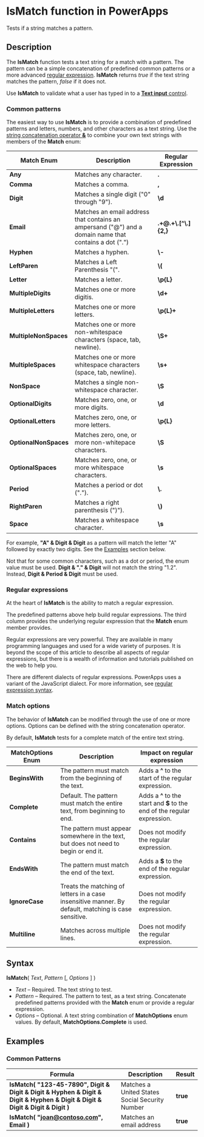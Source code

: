 <properties
	pageTitle="IsMatch function | Microsoft PowerApps"
	description="Reference information, including syntax, for the IsMatch function in PowerApps"
	services=""
	suite="powerapps"
	documentationCenter="na"
	authors="gregli-msft"
	manager="anneta"
	editor=""
	tags=""/>

<tags
   ms.service="powerapps"
   ms.devlang="na"
   ms.topic="article"
   ms.tgt_pltfrm="na"
   ms.workload="na"
   ms.date="02/05/2017"
   ms.author="gregli"/>

# IsMatch function in PowerApps #

Tests if a string matches a pattern.

## Description ##

The **IsMatch** function tests a text string for a match with a pattern.  The pattern can be a simple concatenation of predefined common patterns or a more advanced [regular expression](#regular-expressions).  **IsMatch** returns *true* if the text string matches the pattern, *false* if it does not.

Use **IsMatch** to validate what a user has typed in to a [**Text input** control](../controls/control-text-input.md).

### Common patterns ###

The easiest way to use **IsMatch** is to provide a combination of predefined patterns and  letters, numbers, and other characters as a text string.  Use the [string concatenation operator **&**](operators.md) to combine your own text strings with members of the **Match** enum:

| Match Enum | Description | Regular Expression |
|------------|--------------------|-------------|
| **Any** |  Matches any character.  | **.** |
| **Comma** |  Matches a comma. | **,** |
| **Digit** | Matches a single digit ("0" through "9"). | **\\d** | 
| **Email** | Matches an email address that contains an ampersand ("@") and a domain name that contains a dot (".") |  **.+@.+\\.[^\\.]{2,}** |
| **Hyphen** |  Matches a hyphen. | **\\-** |
| **LeftParen** |  Matches a Left Parenthesis "(". | **\\(** |
| **Letter** |  Matches a letter. | **\\p{L}** |
| **MultipleDigits** |  Matches one or more digitis. | **\\d+** |
| **MultipleLetters** |  Matches one or more letters. | **\\p{L}+** |
| **MultipleNonSpaces** |  Matches one or more non-whitespace characters (space, tab, newline). | **\\S+** |
| **MultipleSpaces** |  Matches one or more whitespace characters (space, tab, newline). | **\\s+** |
| **NonSpace** |  Matches a single non-whitespace character. | **\\S** |
| **OptionalDigits** |  Matches zero, one, or more digits. | **\\d** |
| **OptionalLetters** |  Matches zero, one, or more letters. | **\\p{L}** |
| **OptionalNonSpaces** |  Matches zero, one, or more non-whitepace characters. | **\\S** |
| **OptionalSpaces** |  Matches zero, one, or more whitespace characters. | **\\s** |
| **Period** |  Matches a period or dot ("."). | **\\.** |
| **RightParen** |  Matches a right parenthesis (")"). | **\\)** |
| **Space** |  Matches a whitespace character. | **\\s** |

For example, **"A" & Digit & Digit** as a pattern will match the letter "A" followed by exactly two digits.  See the [Examples](#examples) section below.

Not that for some common characters, such as a dot or period, the enum value must be used.  **Digit & "." & Digit** will not match the string "1.2".  Instead, **Digit & Period & Digit** must be used.

### Regular expressions ###

At the heart of **IsMatch** is the ability to match a regular expression.  

The predefined patterns above help build regular expressions.  The third column provides the underlying regular expression that the **Match** enum member provides.  

Regular expressions are very powerful.  They are available in many programming languages and used for a wide variety of purposes.  It is beyond the scope of this article to describe all aspects of regular expressions, but there is a wealth of information and tutorials published on the web to help you.  

There are different dialects of regular expressions.  PowerApps uses a variant of the JavaScript dialect.  For more information, see [regular expression syntax](http://msdn.microsoft.com/library/1400241x.aspx).

### Match options ###

The behavior of **IsMatch** can be modified through the use of one or more options.  Options can be defined with the string concatenation operator.  

By default, **IsMatch** tests for a complete match of the entire text string.

| MatchOptions Enum | Description | Impact on regular expression | 
|------------------|-----------|-------------|
| **BeginsWith** | The pattern must match from the beginning of the text.  | Adds a **^** to the start of the regular expression. |
| **Complete** | Default.  The pattern must match the entire text, from beginning to end.  | Adds a **^** to the start and **$** to the end of the regular expression. |
| **Contains** | The pattern must appear somewhere in the text, but does not need to begin or end it. | Does not modify the regular expression. |
| **EndsWith** | The pattern must match the end of the text.  | Adds a **$** to the end of the regular expression. |
| **IgnoreCase** | Treats the matching of letters in a case insensitive manner.  By default, matching is case sensitive. | Does not modify the regular expression. |
| **Multiline** | Matches across multiple lines.  | Does not modify the regular expression.  |

## Syntax ##

**IsMatch**( *Text*, *Pattern* [, *Options* ] )

- *Text* – Required.  The text string to test.
- *Pattern* – Required.  The pattern to test, as a text string.  Concatenate predefined patterns provided with the **Match** enum or provide a regular expression.
- *Options* – Optional.  A text string combination of **MatchOptions** enum values.  By default, **MatchOptions.Complete** is used.

## Examples ##

### Common Patterns ###

| Formula | Description | Result |
|---------|-------------|--------|
| **IsMatch( "123-45-7890", Digit & Digit & Digit & Hyphen & Digit & Digit & Hyphen & Digit & Digit & Digit & Digit & Digit )** | Matches a United States Social Security Number | **true** |
| **IsMatch( "joan@contoso.com", Email )** | Matches an email address | **true** |


